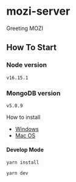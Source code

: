 # mozi-server

Greeting MOZI

## How To Start

### Node version

`v16.15.1`

### MongoDB version

`v5.0.9`

How to install
* [Windows](https://www.mongodb.com/docs/manual/tutorial/install-mongodb-on-windows-unattended/#install-mongodb-community-on-windows-using-msiexec.exe)
* [Mac OS](https://www.mongodb.com/docs/manual/tutorial/install-mongodb-on-os-x/#installing-mongodb-6.0-edition-edition)


#### Develop Mode

```
yarn install

yarn dev
```
